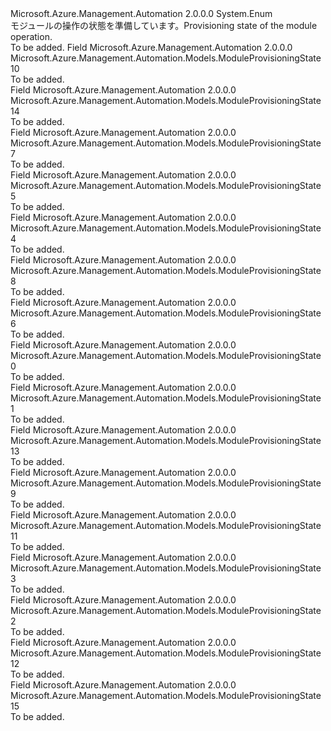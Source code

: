 <Type Name="ModuleProvisioningState" FullName="Microsoft.Azure.Management.Automation.Models.ModuleProvisioningState">
  <TypeSignature Language="C#" Value="public enum ModuleProvisioningState" />
  <TypeSignature Language="ILAsm" Value=".class public auto ansi sealed ModuleProvisioningState extends System.Enum" />
  <TypeSignature Language="DocId" Value="T:Microsoft.Azure.Management.Automation.Models.ModuleProvisioningState" />
  <TypeSignature Language="VB.NET" Value="Public Enum ModuleProvisioningState" />
  <TypeSignature Language="F#" Value="type ModuleProvisioningState = " />
  <AssemblyInfo>
    <AssemblyName>Microsoft.Azure.Management.Automation</AssemblyName>
    <AssemblyVersion>2.0.0.0</AssemblyVersion>
  </AssemblyInfo>
  <Base>
    <BaseTypeName>System.Enum</BaseTypeName>
  </Base>
  <Docs>
    <summary>
            <span data-ttu-id="e367e-101">モジュールの操作の状態を準備しています。</span><span class="sxs-lookup"><span data-stu-id="e367e-101">Provisioning state of the module operation.</span></span>
            </summary>
    <remarks>To be added.</remarks>
  </Docs>
  <Members>
    <Member MemberName="ActivitiesStored">
      <MemberSignature Language="C#" Value="ActivitiesStored" />
      <MemberSignature Language="ILAsm" Value=".field public static literal valuetype Microsoft.Azure.Management.Automation.Models.ModuleProvisioningState ActivitiesStored = int32(10)" />
      <MemberSignature Language="DocId" Value="F:Microsoft.Azure.Management.Automation.Models.ModuleProvisioningState.ActivitiesStored" />
      <MemberSignature Language="VB.NET" Value="ActivitiesStored" />
      <MemberSignature Language="F#" Value="ActivitiesStored = 10" Usage="Microsoft.Azure.Management.Automation.Models.ModuleProvisioningState.ActivitiesStored" />
      <MemberType>Field</MemberType>
      <AssemblyInfo>
        <AssemblyName>Microsoft.Azure.Management.Automation</AssemblyName>
        <AssemblyVersion>2.0.0.0</AssemblyVersion>
      </AssemblyInfo>
      <ReturnValue>
        <ReturnType>Microsoft.Azure.Management.Automation.Models.ModuleProvisioningState</ReturnType>
      </ReturnValue>
      <MemberValue>10</MemberValue>
      <Docs>
        <summary>To be added.</summary>
      </Docs>
    </Member>
    <Member MemberName="Cancelled">
      <MemberSignature Language="C#" Value="Cancelled" />
      <MemberSignature Language="ILAsm" Value=".field public static literal valuetype Microsoft.Azure.Management.Automation.Models.ModuleProvisioningState Cancelled = int32(14)" />
      <MemberSignature Language="DocId" Value="F:Microsoft.Azure.Management.Automation.Models.ModuleProvisioningState.Cancelled" />
      <MemberSignature Language="VB.NET" Value="Cancelled" />
      <MemberSignature Language="F#" Value="Cancelled = 14" Usage="Microsoft.Azure.Management.Automation.Models.ModuleProvisioningState.Cancelled" />
      <MemberType>Field</MemberType>
      <AssemblyInfo>
        <AssemblyName>Microsoft.Azure.Management.Automation</AssemblyName>
        <AssemblyVersion>2.0.0.0</AssemblyVersion>
      </AssemblyInfo>
      <ReturnValue>
        <ReturnType>Microsoft.Azure.Management.Automation.Models.ModuleProvisioningState</ReturnType>
      </ReturnValue>
      <MemberValue>14</MemberValue>
      <Docs>
        <summary>To be added.</summary>
      </Docs>
    </Member>
    <Member MemberName="ConnectionTypeImported">
      <MemberSignature Language="C#" Value="ConnectionTypeImported" />
      <MemberSignature Language="ILAsm" Value=".field public static literal valuetype Microsoft.Azure.Management.Automation.Models.ModuleProvisioningState ConnectionTypeImported = int32(7)" />
      <MemberSignature Language="DocId" Value="F:Microsoft.Azure.Management.Automation.Models.ModuleProvisioningState.ConnectionTypeImported" />
      <MemberSignature Language="VB.NET" Value="ConnectionTypeImported" />
      <MemberSignature Language="F#" Value="ConnectionTypeImported = 7" Usage="Microsoft.Azure.Management.Automation.Models.ModuleProvisioningState.ConnectionTypeImported" />
      <MemberType>Field</MemberType>
      <AssemblyInfo>
        <AssemblyName>Microsoft.Azure.Management.Automation</AssemblyName>
        <AssemblyVersion>2.0.0.0</AssemblyVersion>
      </AssemblyInfo>
      <ReturnValue>
        <ReturnType>Microsoft.Azure.Management.Automation.Models.ModuleProvisioningState</ReturnType>
      </ReturnValue>
      <MemberValue>7</MemberValue>
      <Docs>
        <summary>To be added.</summary>
      </Docs>
    </Member>
    <Member MemberName="ContentDownloaded">
      <MemberSignature Language="C#" Value="ContentDownloaded" />
      <MemberSignature Language="ILAsm" Value=".field public static literal valuetype Microsoft.Azure.Management.Automation.Models.ModuleProvisioningState ContentDownloaded = int32(5)" />
      <MemberSignature Language="DocId" Value="F:Microsoft.Azure.Management.Automation.Models.ModuleProvisioningState.ContentDownloaded" />
      <MemberSignature Language="VB.NET" Value="ContentDownloaded" />
      <MemberSignature Language="F#" Value="ContentDownloaded = 5" Usage="Microsoft.Azure.Management.Automation.Models.ModuleProvisioningState.ContentDownloaded" />
      <MemberType>Field</MemberType>
      <AssemblyInfo>
        <AssemblyName>Microsoft.Azure.Management.Automation</AssemblyName>
        <AssemblyVersion>2.0.0.0</AssemblyVersion>
      </AssemblyInfo>
      <ReturnValue>
        <ReturnType>Microsoft.Azure.Management.Automation.Models.ModuleProvisioningState</ReturnType>
      </ReturnValue>
      <MemberValue>5</MemberValue>
      <Docs>
        <summary>To be added.</summary>
      </Docs>
    </Member>
    <Member MemberName="ContentRetrieved">
      <MemberSignature Language="C#" Value="ContentRetrieved" />
      <MemberSignature Language="ILAsm" Value=".field public static literal valuetype Microsoft.Azure.Management.Automation.Models.ModuleProvisioningState ContentRetrieved = int32(4)" />
      <MemberSignature Language="DocId" Value="F:Microsoft.Azure.Management.Automation.Models.ModuleProvisioningState.ContentRetrieved" />
      <MemberSignature Language="VB.NET" Value="ContentRetrieved" />
      <MemberSignature Language="F#" Value="ContentRetrieved = 4" Usage="Microsoft.Azure.Management.Automation.Models.ModuleProvisioningState.ContentRetrieved" />
      <MemberType>Field</MemberType>
      <AssemblyInfo>
        <AssemblyName>Microsoft.Azure.Management.Automation</AssemblyName>
        <AssemblyVersion>2.0.0.0</AssemblyVersion>
      </AssemblyInfo>
      <ReturnValue>
        <ReturnType>Microsoft.Azure.Management.Automation.Models.ModuleProvisioningState</ReturnType>
      </ReturnValue>
      <MemberValue>4</MemberValue>
      <Docs>
        <summary>To be added.</summary>
      </Docs>
    </Member>
    <Member MemberName="ContentStored">
      <MemberSignature Language="C#" Value="ContentStored" />
      <MemberSignature Language="ILAsm" Value=".field public static literal valuetype Microsoft.Azure.Management.Automation.Models.ModuleProvisioningState ContentStored = int32(8)" />
      <MemberSignature Language="DocId" Value="F:Microsoft.Azure.Management.Automation.Models.ModuleProvisioningState.ContentStored" />
      <MemberSignature Language="VB.NET" Value="ContentStored" />
      <MemberSignature Language="F#" Value="ContentStored = 8" Usage="Microsoft.Azure.Management.Automation.Models.ModuleProvisioningState.ContentStored" />
      <MemberType>Field</MemberType>
      <AssemblyInfo>
        <AssemblyName>Microsoft.Azure.Management.Automation</AssemblyName>
        <AssemblyVersion>2.0.0.0</AssemblyVersion>
      </AssemblyInfo>
      <ReturnValue>
        <ReturnType>Microsoft.Azure.Management.Automation.Models.ModuleProvisioningState</ReturnType>
      </ReturnValue>
      <MemberValue>8</MemberValue>
      <Docs>
        <summary>To be added.</summary>
      </Docs>
    </Member>
    <Member MemberName="ContentValidated">
      <MemberSignature Language="C#" Value="ContentValidated" />
      <MemberSignature Language="ILAsm" Value=".field public static literal valuetype Microsoft.Azure.Management.Automation.Models.ModuleProvisioningState ContentValidated = int32(6)" />
      <MemberSignature Language="DocId" Value="F:Microsoft.Azure.Management.Automation.Models.ModuleProvisioningState.ContentValidated" />
      <MemberSignature Language="VB.NET" Value="ContentValidated" />
      <MemberSignature Language="F#" Value="ContentValidated = 6" Usage="Microsoft.Azure.Management.Automation.Models.ModuleProvisioningState.ContentValidated" />
      <MemberType>Field</MemberType>
      <AssemblyInfo>
        <AssemblyName>Microsoft.Azure.Management.Automation</AssemblyName>
        <AssemblyVersion>2.0.0.0</AssemblyVersion>
      </AssemblyInfo>
      <ReturnValue>
        <ReturnType>Microsoft.Azure.Management.Automation.Models.ModuleProvisioningState</ReturnType>
      </ReturnValue>
      <MemberValue>6</MemberValue>
      <Docs>
        <summary>To be added.</summary>
      </Docs>
    </Member>
    <Member MemberName="Created">
      <MemberSignature Language="C#" Value="Created" />
      <MemberSignature Language="ILAsm" Value=".field public static literal valuetype Microsoft.Azure.Management.Automation.Models.ModuleProvisioningState Created = int32(0)" />
      <MemberSignature Language="DocId" Value="F:Microsoft.Azure.Management.Automation.Models.ModuleProvisioningState.Created" />
      <MemberSignature Language="VB.NET" Value="Created" />
      <MemberSignature Language="F#" Value="Created = 0" Usage="Microsoft.Azure.Management.Automation.Models.ModuleProvisioningState.Created" />
      <MemberType>Field</MemberType>
      <AssemblyInfo>
        <AssemblyName>Microsoft.Azure.Management.Automation</AssemblyName>
        <AssemblyVersion>2.0.0.0</AssemblyVersion>
      </AssemblyInfo>
      <ReturnValue>
        <ReturnType>Microsoft.Azure.Management.Automation.Models.ModuleProvisioningState</ReturnType>
      </ReturnValue>
      <MemberValue>0</MemberValue>
      <Docs>
        <summary>To be added.</summary>
      </Docs>
    </Member>
    <Member MemberName="Creating">
      <MemberSignature Language="C#" Value="Creating" />
      <MemberSignature Language="ILAsm" Value=".field public static literal valuetype Microsoft.Azure.Management.Automation.Models.ModuleProvisioningState Creating = int32(1)" />
      <MemberSignature Language="DocId" Value="F:Microsoft.Azure.Management.Automation.Models.ModuleProvisioningState.Creating" />
      <MemberSignature Language="VB.NET" Value="Creating" />
      <MemberSignature Language="F#" Value="Creating = 1" Usage="Microsoft.Azure.Management.Automation.Models.ModuleProvisioningState.Creating" />
      <MemberType>Field</MemberType>
      <AssemblyInfo>
        <AssemblyName>Microsoft.Azure.Management.Automation</AssemblyName>
        <AssemblyVersion>2.0.0.0</AssemblyVersion>
      </AssemblyInfo>
      <ReturnValue>
        <ReturnType>Microsoft.Azure.Management.Automation.Models.ModuleProvisioningState</ReturnType>
      </ReturnValue>
      <MemberValue>1</MemberValue>
      <Docs>
        <summary>To be added.</summary>
      </Docs>
    </Member>
    <Member MemberName="Failed">
      <MemberSignature Language="C#" Value="Failed" />
      <MemberSignature Language="ILAsm" Value=".field public static literal valuetype Microsoft.Azure.Management.Automation.Models.ModuleProvisioningState Failed = int32(13)" />
      <MemberSignature Language="DocId" Value="F:Microsoft.Azure.Management.Automation.Models.ModuleProvisioningState.Failed" />
      <MemberSignature Language="VB.NET" Value="Failed" />
      <MemberSignature Language="F#" Value="Failed = 13" Usage="Microsoft.Azure.Management.Automation.Models.ModuleProvisioningState.Failed" />
      <MemberType>Field</MemberType>
      <AssemblyInfo>
        <AssemblyName>Microsoft.Azure.Management.Automation</AssemblyName>
        <AssemblyVersion>2.0.0.0</AssemblyVersion>
      </AssemblyInfo>
      <ReturnValue>
        <ReturnType>Microsoft.Azure.Management.Automation.Models.ModuleProvisioningState</ReturnType>
      </ReturnValue>
      <MemberValue>13</MemberValue>
      <Docs>
        <summary>To be added.</summary>
      </Docs>
    </Member>
    <Member MemberName="ModuleDataStored">
      <MemberSignature Language="C#" Value="ModuleDataStored" />
      <MemberSignature Language="ILAsm" Value=".field public static literal valuetype Microsoft.Azure.Management.Automation.Models.ModuleProvisioningState ModuleDataStored = int32(9)" />
      <MemberSignature Language="DocId" Value="F:Microsoft.Azure.Management.Automation.Models.ModuleProvisioningState.ModuleDataStored" />
      <MemberSignature Language="VB.NET" Value="ModuleDataStored" />
      <MemberSignature Language="F#" Value="ModuleDataStored = 9" Usage="Microsoft.Azure.Management.Automation.Models.ModuleProvisioningState.ModuleDataStored" />
      <MemberType>Field</MemberType>
      <AssemblyInfo>
        <AssemblyName>Microsoft.Azure.Management.Automation</AssemblyName>
        <AssemblyVersion>2.0.0.0</AssemblyVersion>
      </AssemblyInfo>
      <ReturnValue>
        <ReturnType>Microsoft.Azure.Management.Automation.Models.ModuleProvisioningState</ReturnType>
      </ReturnValue>
      <MemberValue>9</MemberValue>
      <Docs>
        <summary>To be added.</summary>
      </Docs>
    </Member>
    <Member MemberName="ModuleImportRunbookComplete">
      <MemberSignature Language="C#" Value="ModuleImportRunbookComplete" />
      <MemberSignature Language="ILAsm" Value=".field public static literal valuetype Microsoft.Azure.Management.Automation.Models.ModuleProvisioningState ModuleImportRunbookComplete = int32(11)" />
      <MemberSignature Language="DocId" Value="F:Microsoft.Azure.Management.Automation.Models.ModuleProvisioningState.ModuleImportRunbookComplete" />
      <MemberSignature Language="VB.NET" Value="ModuleImportRunbookComplete" />
      <MemberSignature Language="F#" Value="ModuleImportRunbookComplete = 11" Usage="Microsoft.Azure.Management.Automation.Models.ModuleProvisioningState.ModuleImportRunbookComplete" />
      <MemberType>Field</MemberType>
      <AssemblyInfo>
        <AssemblyName>Microsoft.Azure.Management.Automation</AssemblyName>
        <AssemblyVersion>2.0.0.0</AssemblyVersion>
      </AssemblyInfo>
      <ReturnValue>
        <ReturnType>Microsoft.Azure.Management.Automation.Models.ModuleProvisioningState</ReturnType>
      </ReturnValue>
      <MemberValue>11</MemberValue>
      <Docs>
        <summary>To be added.</summary>
      </Docs>
    </Member>
    <Member MemberName="RunningImportModuleRunbook">
      <MemberSignature Language="C#" Value="RunningImportModuleRunbook" />
      <MemberSignature Language="ILAsm" Value=".field public static literal valuetype Microsoft.Azure.Management.Automation.Models.ModuleProvisioningState RunningImportModuleRunbook = int32(3)" />
      <MemberSignature Language="DocId" Value="F:Microsoft.Azure.Management.Automation.Models.ModuleProvisioningState.RunningImportModuleRunbook" />
      <MemberSignature Language="VB.NET" Value="RunningImportModuleRunbook" />
      <MemberSignature Language="F#" Value="RunningImportModuleRunbook = 3" Usage="Microsoft.Azure.Management.Automation.Models.ModuleProvisioningState.RunningImportModuleRunbook" />
      <MemberType>Field</MemberType>
      <AssemblyInfo>
        <AssemblyName>Microsoft.Azure.Management.Automation</AssemblyName>
        <AssemblyVersion>2.0.0.0</AssemblyVersion>
      </AssemblyInfo>
      <ReturnValue>
        <ReturnType>Microsoft.Azure.Management.Automation.Models.ModuleProvisioningState</ReturnType>
      </ReturnValue>
      <MemberValue>3</MemberValue>
      <Docs>
        <summary>To be added.</summary>
      </Docs>
    </Member>
    <Member MemberName="StartingImportModuleRunbook">
      <MemberSignature Language="C#" Value="StartingImportModuleRunbook" />
      <MemberSignature Language="ILAsm" Value=".field public static literal valuetype Microsoft.Azure.Management.Automation.Models.ModuleProvisioningState StartingImportModuleRunbook = int32(2)" />
      <MemberSignature Language="DocId" Value="F:Microsoft.Azure.Management.Automation.Models.ModuleProvisioningState.StartingImportModuleRunbook" />
      <MemberSignature Language="VB.NET" Value="StartingImportModuleRunbook" />
      <MemberSignature Language="F#" Value="StartingImportModuleRunbook = 2" Usage="Microsoft.Azure.Management.Automation.Models.ModuleProvisioningState.StartingImportModuleRunbook" />
      <MemberType>Field</MemberType>
      <AssemblyInfo>
        <AssemblyName>Microsoft.Azure.Management.Automation</AssemblyName>
        <AssemblyVersion>2.0.0.0</AssemblyVersion>
      </AssemblyInfo>
      <ReturnValue>
        <ReturnType>Microsoft.Azure.Management.Automation.Models.ModuleProvisioningState</ReturnType>
      </ReturnValue>
      <MemberValue>2</MemberValue>
      <Docs>
        <summary>To be added.</summary>
      </Docs>
    </Member>
    <Member MemberName="Succeeded">
      <MemberSignature Language="C#" Value="Succeeded" />
      <MemberSignature Language="ILAsm" Value=".field public static literal valuetype Microsoft.Azure.Management.Automation.Models.ModuleProvisioningState Succeeded = int32(12)" />
      <MemberSignature Language="DocId" Value="F:Microsoft.Azure.Management.Automation.Models.ModuleProvisioningState.Succeeded" />
      <MemberSignature Language="VB.NET" Value="Succeeded" />
      <MemberSignature Language="F#" Value="Succeeded = 12" Usage="Microsoft.Azure.Management.Automation.Models.ModuleProvisioningState.Succeeded" />
      <MemberType>Field</MemberType>
      <AssemblyInfo>
        <AssemblyName>Microsoft.Azure.Management.Automation</AssemblyName>
        <AssemblyVersion>2.0.0.0</AssemblyVersion>
      </AssemblyInfo>
      <ReturnValue>
        <ReturnType>Microsoft.Azure.Management.Automation.Models.ModuleProvisioningState</ReturnType>
      </ReturnValue>
      <MemberValue>12</MemberValue>
      <Docs>
        <summary>To be added.</summary>
      </Docs>
    </Member>
    <Member MemberName="Updating">
      <MemberSignature Language="C#" Value="Updating" />
      <MemberSignature Language="ILAsm" Value=".field public static literal valuetype Microsoft.Azure.Management.Automation.Models.ModuleProvisioningState Updating = int32(15)" />
      <MemberSignature Language="DocId" Value="F:Microsoft.Azure.Management.Automation.Models.ModuleProvisioningState.Updating" />
      <MemberSignature Language="VB.NET" Value="Updating" />
      <MemberSignature Language="F#" Value="Updating = 15" Usage="Microsoft.Azure.Management.Automation.Models.ModuleProvisioningState.Updating" />
      <MemberType>Field</MemberType>
      <AssemblyInfo>
        <AssemblyName>Microsoft.Azure.Management.Automation</AssemblyName>
        <AssemblyVersion>2.0.0.0</AssemblyVersion>
      </AssemblyInfo>
      <ReturnValue>
        <ReturnType>Microsoft.Azure.Management.Automation.Models.ModuleProvisioningState</ReturnType>
      </ReturnValue>
      <MemberValue>15</MemberValue>
      <Docs>
        <summary>To be added.</summary>
      </Docs>
    </Member>
  </Members>
</Type>